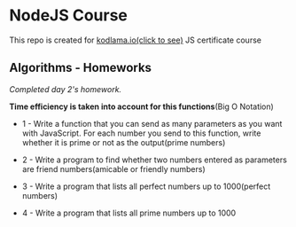 # NodeJS Course

This repo is created for [kodlama.io(click to see)](https://www.kodlama.io/courses/enrolled/1542426) JS certificate course

## Algorithms - Homeworks

_Completed day 2's homework._

**Time efficiency is taken into account for this functions**(Big O Notation)

- 1 - Write a function that you can send as many parameters as you want with JavaScript. For each number you send to this function, write whether it is prime or not as the output(prime numbers)

- 2 - Write a program to find whether two numbers entered as parameters are friend numbers(amicable or friendly numbers)

- 3 - Write a program that lists all perfect numbers up to 1000(perfect numbers)

- 4 - Write a program that lists all prime numbers up to 1000
